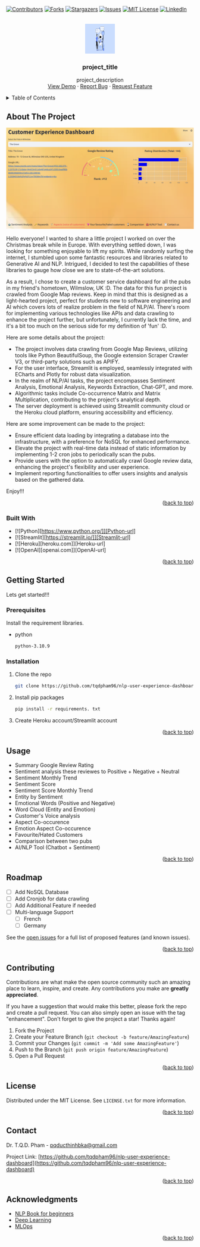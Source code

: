 <!-- Improved compatibility of back to top link: See: https://github.com/othneildrew/Best-README-Template/pull/73 -->
<a name="readme-top"></a>
<!--
*** Thanks for checking out the Best-README-Template. If you have a suggestion
*** that would make this better, please fork the repo and create a pull request
*** or simply open an issue with the tag "enhancement".
*** Don't forget to give the project a star!
*** Thanks again! Now go create something AMAZING! :D
-->



<!-- PROJECT SHIELDS -->
<!--
*** I'm using markdown "reference style" links for readability.
*** Reference links are enclosed in brackets [ ] instead of parentheses ( ).
*** See the bottom of this document for the declaration of the reference variables
*** for contributors-url, forks-url, etc. This is an optional, concise syntax you may use.
*** https://www.markdownguide.org/basic-syntax/#reference-style-links
-->
[![Contributors][contributors-shield]][contributors-url]
[![Forks][forks-shield]][forks-url]
[![Stargazers][stars-shield]][stars-url]
[![Issues][issues-shield]][issues-url]
[![MIT License][license-shield]][license-url]
[![LinkedIn][linkedin-shield]][linkedin-url]



<!-- PROJECT LOGO -->
<br />
<div align="center">
  <a href="https://github.com/tqdpham96/nlp-user-experience-dashboard">
    <img src="images/logo.jpeg" alt="Logo" width="80" height="80">
  </a>

<h3 align="center">project_title</h3>

  <p align="center">
    project_description
    <br />
    <a href="https://github.com/tqdpham96/nlp-user-experience-dashboard">View Demo</a>
    ·
    <a href="https://github.com/tqdpham96/nlp-user-experience-dashboard/issues">Report Bug</a>
    ·
    <a href="https://github.com/tqdpham96/nlp-user-experience-dashboard/issues">Request Feature</a>
  </p>
</div>



<!-- TABLE OF CONTENTS -->
<details>
  <summary>Table of Contents</summary>
  <ol>
    <li>
      <a href="#about-the-project">About The Project</a>
      <ul>
        <li><a href="#built-with">Built With</a></li>
      </ul>
    </li>
    <li>
      <a href="#getting-started">Getting Started</a>
      <ul>
        <li><a href="#prerequisites">Prerequisites</a></li>
        <li><a href="#installation">Installation</a></li>
      </ul>
    </li>
    <li><a href="#usage">Usage</a></li>
    <li><a href="#roadmap">Roadmap</a></li>
    <li><a href="#contributing">Contributing</a></li>
    <li><a href="#license">License</a></li>
    <li><a href="#contact">Contact</a></li>
    <li><a href="#acknowledgments">Acknowledgments</a></li>
  </ol>
</details>



<!-- ABOUT THE PROJECT -->
## About The Project

[![Product Name Screen Shot][product-screenshot]](https://thinh-pham-nlp-user-experience-dashboard-gubxa5n2vtd9gmodyzsrvn.streamlit.app/)

Hello everyone! I wanted to share a little project I worked on over the Christmas break while in Europe. With everything settled down, I was looking for something enjoyable to lift my spirits. While randomly surfing the internet, I stumbled upon some fantastic resources and libraries related to Generative AI and NLP. Intrigued, I decided to test the capabilities of these libraries to gauge how close we are to state-of-the-art solutions.

As a result, I chose to create a customer service dashboard for all the pubs in my friend's hometown, Wilmslow, UK :D. The data for this fun project is crawled from Google Map reviews. Keep in mind that this is designed as a light-hearted project, perfect for students new to software engineering and AI which covers lots of realize problem in the field of NLP/AI. There's room for implementing various technologies like APIs and data crawling to enhance the project further, but unfortunately, I currently lack the time, and it's a bit too much on the serious side for my definition of 'fun' :D. 

Here are some details about the project:

* The project involves data crawling from Google Map Reviews, utilizing tools like Python BeautifulSoup, the Google extension Scraper Crawler V3, or third-party solutions such as APIFY.
* For the user interface, Streamlit is employed, seamlessly integrated with ECharts and Plotly for robust data visualization.
* In the realm of NLP/AI tasks, the project encompasses Sentiment Analysis, Emotional Analysis, Keywords Extraction, Chat-GPT, and more.
* Algorithmic tasks include Co-occurrence Matrix and Matrix Multiplication, contributing to the project's analytical depth.
* The server deployment is achieved using Streamlit community cloud or the Heroku cloud platform, ensuring accessibility and efficiency.

Here are some improvement can be made to the project:

* Ensure efficient data loading by integrating a database into the infrastructure, with a preference for NoSQL for enhanced performance.
* Elevate the project with real-time data instead of static information by implementing 1-2 cron jobs to periodically scan the pubs.
* Provide users with the option to automatically crawl Google review data, enhancing the project's flexibility and user experience.
* Implement reporting functionalities to offer users insights and analysis based on the gathered data.

Enjoy!!!
<p align="right">(<a href="#readme-top">back to top</a>)</p>


### Built With

* [![Python][https://www.python.org/]][Python-url]
* [![Streamlit][https://streamlit.io/]][Streamlit-url]
* [![Heroku][heroku.com]][Heroku-url]
* [![OpenAI][openai.com]][OpenAI-url]

<p align="right">(<a href="#readme-top">back to top</a>)</p>



<!-- GETTING STARTED -->
## Getting Started

Lets get started!!!

### Prerequisites

Install the requirement libraries.
* python
  ```sh
  python-3.10.9
  ```

### Installation

1. Clone the repo
   ```sh
   git clone https://github.com/tqdpham96/nlp-user-experience-dashboard.git
   ```

2. Install pip packages
   ```sh
   pip install -r requirements. txt
   ```

3. Create Heroku account/Streamlit account

<p align="right">(<a href="#readme-top">back to top</a>)</p>



<!-- USAGE EXAMPLES -->
## Usage

* Summary Google Review Rating
* Sentiment analysis these reviewes to Positive + Negative + Neutral
* Sentiment Monthly Trend
* Sentiment Score 
* Sentiment Score Monthly Trend
* Entity by Sentiment
* Emotional Words (Positive and Negative)
* Word Cloud (Entity and Emotion)
* Customer's Voice analysis
* Aspect Co-occurence
* Emotion Aspect Co-occurence
* Favourite/Hated Customers
* Comparison between two pubs
* AI/NLP Tool (Chatbot + Sentiment)

<p align="right">(<a href="#readme-top">back to top</a>)</p>



<!-- ROADMAP -->
## Roadmap

- [ ] Add NoSQL Database
- [ ] Add Cronjob for data crawling
- [ ] Add Additional Feature if needed
- [ ] Multi-language Support
    - [ ] French
    - [ ] Germany

See the [open issues](https://github.com/tqdpham96/nlp-user-experience-dashboard/issues) for a full list of proposed features (and known issues).

<p align="right">(<a href="#readme-top">back to top</a>)</p>



<!-- CONTRIBUTING -->
## Contributing

Contributions are what make the open source community such an amazing place to learn, inspire, and create. Any contributions you make are **greatly appreciated**.

If you have a suggestion that would make this better, please fork the repo and create a pull request. You can also simply open an issue with the tag "enhancement".
Don't forget to give the project a star! Thanks again!

1. Fork the Project
2. Create your Feature Branch (`git checkout -b feature/AmazingFeature`)
3. Commit your Changes (`git commit -m 'Add some AmazingFeature'`)
4. Push to the Branch (`git push origin feature/AmazingFeature`)
5. Open a Pull Request

<p align="right">(<a href="#readme-top">back to top</a>)</p>



<!-- LICENSE -->
## License

Distributed under the MIT License. See `LICENSE.txt` for more information.

<p align="right">(<a href="#readme-top">back to top</a>)</p>



<!-- CONTACT -->
## Contact

Dr. T.Q.D. Pham -  pqducthinhbka@gmail.com

Project Link: [https://github.com/tqdpham96/nlp-user-experience-dashboard](https://github.com/tqdpham96/nlp-user-experience-dashboard)

<p align="right">(<a href="#readme-top">back to top</a>)</p>



<!-- ACKNOWLEDGMENTS -->
## Acknowledgments

* [NLP Book for beginners](https://shop.elsevier.com/books/the-natural-language-for-artificial-intelligence/motta-monte-serrat/978-0-12-824118-9?country=BE&format=print&utm_source=google_ads&utm_medium=paid_search&utm_campaign=belgiumpmax&gad_source=1&gclid=CjwKCAiAhJWsBhAaEiwAmrNyq6LVvCzV8ioiR2rLCUvytJb65puQO7zUvwN_OqIdFdgBqloS2V-gBxoCHMkQAvD_BwE&gclsrc=aw.ds)
* [Deep Learning](https://www.amazon.com.be/-/nl/Seth-Weidman/dp/1492041416/ref=asc_df_1492041416/?tag=begogshpadd0d-21&linkCode=df0&hvadid=633075841889&hvpos=&hvnetw=g&hvrand=2122455334606967236&hvpone=&hvptwo=&hvqmt=&hvdev=c&hvdvcmdl=&hvlocint=&hvlocphy=1001394&hvtargid=pla-716776504046&psc=1&mcid=69a6db17338c3897862a3c0cb4dfd658)
* [MLOps](https://www.bol.com/be/nl/p/introducing-mlops-how-to-scale-machine-learning-in-the-enterprise/9300000008109732/?Referrer=ADVNLGOO002008N-S--9300000008109732&gad_source=1&gclid=CjwKCAiAhJWsBhAaEiwAmrNyq-dSoath1cEtg2Y9zuX8F3XPWGZGunuYnY6COPoEKb6j0Tx4Yh5TlRoCT50QAvD_BwE)

<p align="right">(<a href="#readme-top">back to top</a>)</p>



<!-- MARKDOWN LINKS & IMAGES -->
<!-- https://www.markdownguide.org/basic-syntax/#reference-style-links -->
[contributors-shield]: https://img.shields.io/github/contributors/github_username/repo_name.svg?style=for-the-badge
[contributors-url]: https://github.com/github_username/repo_name/graphs/contributors
[forks-shield]: https://img.shields.io/github/forks/github_username/repo_name.svg?style=for-the-badge
[forks-url]: https://github.com/github_username/repo_name/network/members
[stars-shield]: https://img.shields.io/github/stars/github_username/repo_name.svg?style=for-the-badge
[stars-url]: https://github.com/github_username/repo_name/stargazers
[issues-shield]: https://img.shields.io/github/issues/github_username/repo_name.svg?style=for-the-badge
[issues-url]: https://github.com/github_username/repo_name/issues
[license-shield]: https://img.shields.io/github/license/github_username/repo_name.svg?style=for-the-badge
[license-url]: https://github.com/github_username/repo_name/blob/master/LICENSE.txt
[linkedin-shield]: https://img.shields.io/badge/-LinkedIn-black.svg?style=for-the-badge&logo=linkedin&colorB=555
[linkedin-url]: https://linkedin.com/in/linkedin_username
[product-screenshot]: images/preview.png
[Next.js]: https://img.shields.io/badge/next.js-000000?style=for-the-badge&logo=nextdotjs&logoColor=white
[Next-url]: https://nextjs.org/
[React.js]: https://img.shields.io/badge/React-20232A?style=for-the-badge&logo=react&logoColor=61DAFB
[React-url]: https://reactjs.org/
[Vue.js]: https://img.shields.io/badge/Vue.js-35495E?style=for-the-badge&logo=vuedotjs&logoColor=4FC08D
[Vue-url]: https://vuejs.org/
[Angular.io]: https://img.shields.io/badge/Angular-DD0031?style=for-the-badge&logo=angular&logoColor=white
[Angular-url]: https://angular.io/
[Svelte.dev]: https://img.shields.io/badge/Svelte-4A4A55?style=for-the-badge&logo=svelte&logoColor=FF3E00
[Svelte-url]: https://svelte.dev/
[Laravel.com]: https://img.shields.io/badge/Laravel-FF2D20?style=for-the-badge&logo=laravel&logoColor=white
[Laravel-url]: https://laravel.com
[Bootstrap.com]: https://img.shields.io/badge/Bootstrap-563D7C?style=for-the-badge&logo=bootstrap&logoColor=white
[Bootstrap-url]: https://getbootstrap.com
[JQuery.com]: https://img.shields.io/badge/jQuery-0769AD?style=for-the-badge&logo=jquery&logoColor=white
[JQuery-url]: https://jquery.com 